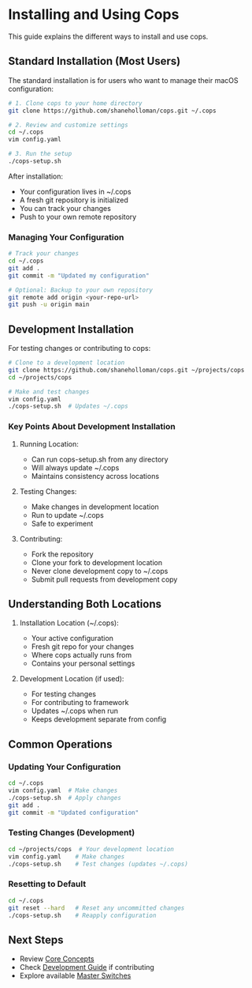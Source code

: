 # Installing and Using Cops

This guide explains the different ways to install and use cops.

## Standard Installation (Most Users)

The standard installation is for users who want to manage their macOS configuration:

```bash
# 1. Clone cops to your home directory
git clone https://github.com/shaneholloman/cops.git ~/.cops

# 2. Review and customize settings
cd ~/.cops
vim config.yaml

# 3. Run the setup
./cops-setup.sh
```

After installation:

- Your configuration lives in ~/.cops
- A fresh git repository is initialized
- You can track your changes
- Push to your own remote repository

### Managing Your Configuration

```bash
# Track your changes
cd ~/.cops
git add .
git commit -m "Updated my configuration"

# Optional: Backup to your own repository
git remote add origin <your-repo-url>
git push -u origin main
```

## Development Installation

For testing changes or contributing to cops:

```bash
# Clone to a development location
git clone https://github.com/shaneholloman/cops.git ~/projects/cops
cd ~/projects/cops

# Make and test changes
vim config.yaml
./cops-setup.sh  # Updates ~/.cops
```

### Key Points About Development Installation

1. Running Location:
   - Can run cops-setup.sh from any directory
   - Will always update ~/.cops
   - Maintains consistency across locations

2. Testing Changes:
   - Make changes in development location
   - Run to update ~/.cops
   - Safe to experiment

3. Contributing:
   - Fork the repository
   - Clone your fork to development location
   - Never clone development copy to ~/.cops
   - Submit pull requests from development copy

## Understanding Both Locations

1. Installation Location (~/.cops):
   - Your active configuration
   - Fresh git repo for your changes
   - Where cops actually runs from
   - Contains your personal settings

2. Development Location (if used):
   - For testing changes
   - For contributing to framework
   - Updates ~/.cops when run
   - Keeps development separate from config

## Common Operations

### Updating Your Configuration

```bash
cd ~/.cops
vim config.yaml  # Make changes
./cops-setup.sh  # Apply changes
git add .
git commit -m "Updated configuration"
```

### Testing Changes (Development)

```bash
cd ~/projects/cops  # Your development location
vim config.yaml    # Make changes
./cops-setup.sh    # Test changes (updates ~/.cops)
```

### Resetting to Default

```bash
cd ~/.cops
git reset --hard   # Reset any uncommitted changes
./cops-setup.sh    # Reapply configuration
```

## Next Steps

- Review [Core Concepts](core-concepts.md)
- Check [Development Guide](dev/development.md) if contributing
- Explore available [Master Switches](dev/master-switches.md)
